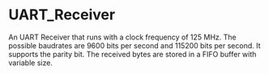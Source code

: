 # UART_Receiver
 An UART Receiver that runs with a clock frequency of 125 MHz. The possible baudrates are 9600 bits per second and 115200 bits per second. It supports the parity bit. The received bytes are stored in a FIFO buffer with variable size. 

